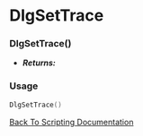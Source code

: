# DlgSetTrace

### DlgSetTrace()
- ***Returns:*** 

### Usage

```Lua
DlgSetTrace()
```


[Back To Scripting Documentation](../README.md)
